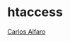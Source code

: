 # htaccess



[Carlos Alfaro](https://www.youtube.com/watch?v=y9KEgh6yXME&list=PLH_tVOsiVGzkGD2sB-cmSkxKzvoMYZrHL)